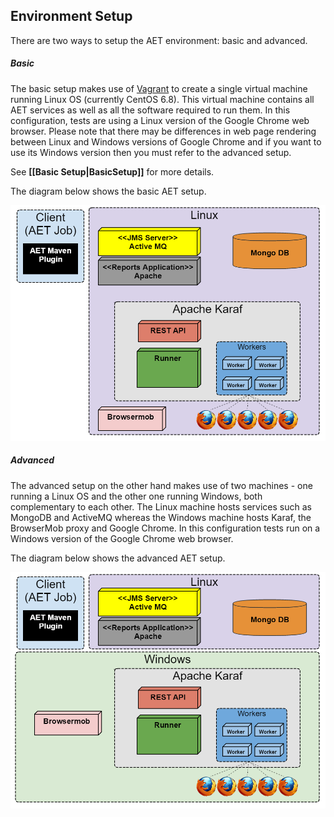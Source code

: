 ## Environment Setup

There are two ways to setup the AET environment: basic and advanced.

##### Basic

The basic setup makes use of [Vagrant](https://www.vagrantup.com/) to create a single virtual machine running Linux OS (currently CentOS 6.8). This virtual machine contains all AET services as well as all the software required to run them. In this configuration, tests are using a Linux version of the Google Chrome web browser. Please note that there may be differences in web page rendering between Linux and Windows versions of Google Chrome and if you want to use its Windows version then you must refer to the advanced setup.

See **[[Basic Setup|BasicSetup]]** for more details.

The diagram below shows the basic AET setup.

![aet-setup-basic](assets/diagrams/aet-setup-basic.png)

##### Advanced

The advanced setup on the other hand makes use of two machines - one running a Linux OS and the other one running Windows, both complementary to each other. The Linux machine hosts services such as MongoDB and ActiveMQ whereas the Windows machine hosts Karaf, the BrowserMob proxy and Google Chrome. In this configuration tests run on a Windows version of the Google Chrome web browser.

The diagram below shows the advanced AET setup.

![aet-setup-advanced](assets/diagrams/aet-setup-advanced.png)
